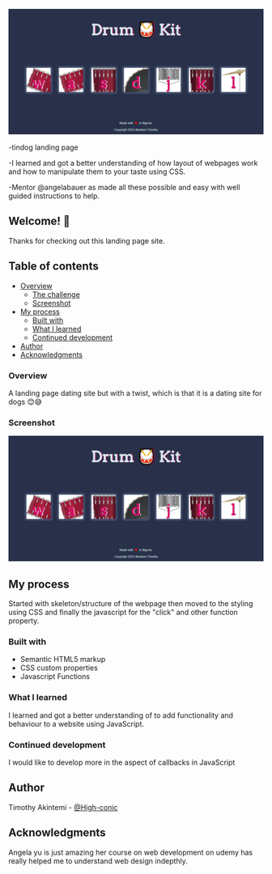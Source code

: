 ![Design preview for the Drum-Kit site](./design/Drum%20Kit%20Website.png) 

-tindog landing page

-I learned and got a better understanding of how layout of webpages work and how to manipulate them to your taste using CSS.

-Mentor @angelabauer as made all these possible and easy with well guided instructions to help.

## Welcome! 👋

Thanks for checking out this landing page site.

## Table of contents

- [Overview](#overview)
  - [The challenge](#the-challenge)
  - [Screenshot](#screenshot)
- [My process](#my-process)
  - [Built with](#built-with)
  - [What I learned](#what-i-learned)
  - [Continued development](#continued-development)
- [Author](#author)
- [Acknowledgments](#acknowledgments)

### Overview

A landing page dating site but with a twist, which is that it is a dating site for dogs 😊😅

### Screenshot

![A Desktop view of the Drum-kit site](./design/Drum%20Kit%20Website.png)

## My process

Started with skeleton/structure of the webpage then moved to the styling using CSS and finally the javascript for the "click" and other function property.

### Built with

- Semantic HTML5 markup
- CSS custom properties
- Javascript Functions

### What I learned

I learned and got a better understanding of to add functionality and behaviour to a website using JavaScript.

### Continued development

I would like to develop more in the aspect of callbacks in JavaScript

## Author

Timothy Akintemi - [@High-conic](https://github.com/High-conic)

## Acknowledgments

Angela yu is just amazing her course on web development on udemy has really helped me to understand web design indepthly.